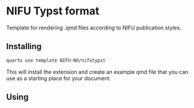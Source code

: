 # NIFU Typst format

Template for rendering .qmd files according to NIFU publication styles.

## Installing

```bash
quarto use template NIFU-NO/nifutypst
```
This will install the extension and create an example qmd file that you can use as a starting place for your document.

## Using

